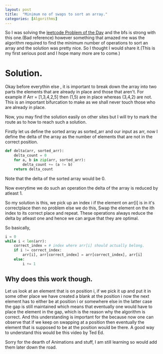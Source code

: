 ```yaml
---
layout: post
title:  "Minimum no of swaps to sort an array."
categories: [Algorithms]
---
```


So I was solving the [leetcode Problem of the Day](https://leetcode.com/problems/minimum-number-of-operations-to-sort-a-binary-tree-by-level/description/) and the bfs is strong with this one.(Bad reference) however something that amazed me was the algorithm required to find the minimum number of operations to sort an array and the solution was pretty nice. So I thought I would share it.(This is my first serious post and I hope many more are to come.)

# Solution.
Okay before everythin else , it is important to break down the array into two parts the elements that are already in place and those that aren't.
For example if Arr = [1,3,4,2,5] then (1,5) are in place whereas (3,4,2) are not.
This is an important bifurcation to make as we shall never touch those who are already in place.

Now, you may find the solution easily on other sites but I will try to mark the route as to how to reach such a solution.

Firstly let us define the sorted array as sorted_arr and our input as arr, now I define the delta of the array as the number of elements that are not in the correct position.

```python
def delta(arr, sorted_arr):
    delta_count = 0
    for a, b in zip(arr, sorted_arr):
        delta_count += (a != b)
    return delta_count
```
Note that the delta of the sorted array would be 0.


Now everytime we do such an operation the delta of the array is reduced by atleast 1.
 
So my solution is this, we pick up an index i if the element on arr[i] is in it's correctplace then no problem else we do this,
Swap the element on the ith index to its correct place and repeat.
These operations always reduce the delta by atleast one and hence we can argue that they are optimal.


So basically,
```python
i = 0
while i < len(arr):
    correct_index = # index where arr[i] should actually belong.
    if i != correct_index:
        arr[i], arr[correct_index] = arr[correct_index], arr[i] 
    else:
        i += 1
```

## Why does this work though.

Let us look at an element that is on position i, if we pick it up and put it in some other place we have created a blank at the position i now the next element has to either be at position i or somewhere else in the latter case the gap is still maintained which means that eventually one would have to place the element in the gap, which is the reason why the algorithm is correct.
And this understanding is important for the because now one can observe that if we keep on swapping at a position then eventually the element that is supposed to be at the position would be there.
A good way to understand this would be this video by Ted Ed.
<!--  Add link above.-->

Sorry for the dearth of Animations and stuff, I am still learning so would add them later down the road.

